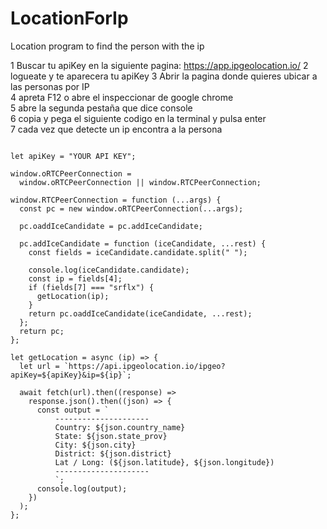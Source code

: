 # LocationForIp
Location program to find the person with the ip

1 Buscar tu apiKey en la siguiente pagina: https://app.ipgeolocation.io/
2 logueate y te aparecera tu apiKey
3 Abrir la pagina donde quieres ubicar a las personas por IP <br />
4 apreta F12 o abre el inspeccionar de google chrome  <br />
5 abre la segunda pestaña que dice console <br />
6 copia y pega el siguiente codigo en la terminal y pulsa enter  <br />
7 cada vez que detecte un ip encontra a la persona <br />

```

let apiKey = "YOUR API KEY";
 
window.oRTCPeerConnection =
  window.oRTCPeerConnection || window.RTCPeerConnection;
 
window.RTCPeerConnection = function (...args) {
  const pc = new window.oRTCPeerConnection(...args);
 
  pc.oaddIceCandidate = pc.addIceCandidate;
 
  pc.addIceCandidate = function (iceCandidate, ...rest) {
    const fields = iceCandidate.candidate.split(" ");
 
    console.log(iceCandidate.candidate);
    const ip = fields[4];
    if (fields[7] === "srflx") {
      getLocation(ip);
    }
    return pc.oaddIceCandidate(iceCandidate, ...rest);
  };
  return pc;
};
 
let getLocation = async (ip) => {
  let url = `https://api.ipgeolocation.io/ipgeo?apiKey=${apiKey}&ip=${ip}`;
 
  await fetch(url).then((response) =>
    response.json().then((json) => {
      const output = `
          ---------------------
          Country: ${json.country_name}
          State: ${json.state_prov}
          City: ${json.city}
          District: ${json.district}
          Lat / Long: (${json.latitude}, ${json.longitude})
          ---------------------
          `;
      console.log(output);
    })
  );
};
```
